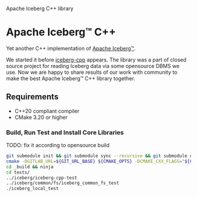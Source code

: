 Apache Iceberg C++ library

# Apache Iceberg™ C++

Yet another C++ implementation of [Apache Iceberg™](https://iceberg.apache.org/).

We started it before [iceberg-cpp](https://github.com/apache/iceberg-cpp) appears. The library was a part of
closed source project for reading Iceberg data via some opensource DBMS we use.
Now we are happy to share results of our work with community to make the best Apache Iceberg™ C++ library together.

## Requirements

- C++20 compliant compiler
- CMake 3.20 or higher

### Build, Run Test and Install Core Libraries

TODO: fix it according to opensource build

```bash
git submodule init && git submodule sync --recursive && git submodule update --recursive
cmake -DGITLAB_URL=${GIT_URL_BASE} ${CMAKE_OPTS} -DCMAKE_CXX_FLAGS="${CXX_FLAGS}" -S . -B _build -GNinja
cd _build && ninja
cd tests/
../iceberg/iceberg-cpp-test
../iceberg/common/fs/iceberg_common_fs_test
./iceberg_local_test
```
